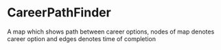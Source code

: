 # CareerPathFinder
A map which shows path between career options, nodes of map denotes career option and edges denotes time of completion
